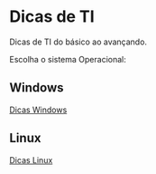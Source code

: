 # Dicas de TI
Dicas de TI do básico ao avançando.

Escolha o sistema Operacional:

## Windows
[Dicas Windows](/Windows/DicasWindows.md)

## Linux
[Dicas Linux](/Windows/DicasWindows.md)


